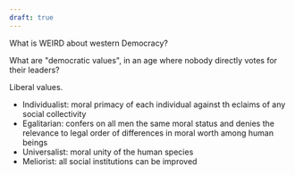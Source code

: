 ```yaml
---
draft: true
---
```


What is WEIRD about western Democracy?



What are "democratic values", in an age where nobody directly votes for their leaders?

Liberal values.
- Individualist: moral primacy of each individual against th eclaims of any social collectivity
- Egalitarian: confers on all men the same moral status and denies the relevance to legal order of differences in moral worth among human beings
- Universalist: moral unity of the human species
- Meliorist: all social institutions can be improved